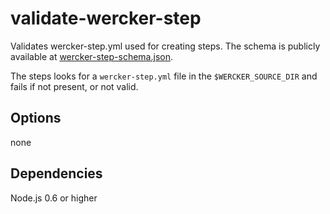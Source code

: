 # validate-wercker-step

Validates wercker-step.yml used for creating steps. The schema is publicly available at [wercker-step-schema.json](https://github.com/wercker/step-validate-wercker-step/blob/master/wercker-step-schema.json).

The steps looks for a `wercker-step.yml` file in the `$WERCKER_SOURCE_DIR` and fails if not present, or not valid.

## Options
none


## Dependencies
Node.js 0.6 or higher

